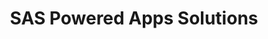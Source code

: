 ---
title: SAS Powered Apps Solutions
path: /sas-powered-apps/
description: Some Description about this
---
